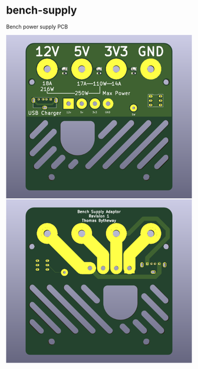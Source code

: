 # bench-supply
Bench power supply PCB

![Board Front Render](./HW-lab-power-front.png)
![Board Back Render](./HW-lab-power-back.png)
